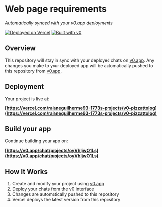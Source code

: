 # Web page requirements

*Automatically synced with your [v0.app](https://v0.app) deployments*

[![Deployed on Vercel](https://img.shields.io/badge/Deployed%20on-Vercel-black?style=for-the-badge&logo=vercel)](https://vercel.com/raianeguilherme93-1773s-projects/v0-pizzattolog)
[![Built with v0](https://img.shields.io/badge/Built%20with-v0.app-black?style=for-the-badge)](https://v0.app/chat/projects/oyVhIjwO1Ls)

## Overview

This repository will stay in sync with your deployed chats on [v0.app](https://v0.app).
Any changes you make to your deployed app will be automatically pushed to this repository from [v0.app](https://v0.app).

## Deployment

Your project is live at:

**[https://vercel.com/raianeguilherme93-1773s-projects/v0-pizzattolog](https://vercel.com/raianeguilherme93-1773s-projects/v0-pizzattolog)**

## Build your app

Continue building your app on:

**[https://v0.app/chat/projects/oyVhIjwO1Ls](https://v0.app/chat/projects/oyVhIjwO1Ls)**

## How It Works

1. Create and modify your project using [v0.app](https://v0.app)
2. Deploy your chats from the v0 interface
3. Changes are automatically pushed to this repository
4. Vercel deploys the latest version from this repository